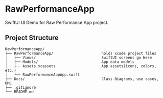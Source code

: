 # RawPerformanceApp

SwiftUI UI Demo for Raw Performance App project.

## Project Structure

```
RawPerformanceApp/
├── RawPerformanceApp/                      holds xcode project files
│   ├── Views/                              SwiftUI screens go here
│   ├── Models/                             App data models
│   ├── Assets.xcassets                     App assets(icons, colors, etc.)
│   └── RawPerformanceAppApp.swift     
├── Docs/                                   Class Diagrams, use cases, UML
├── .gitignore         
└── README.md
```



